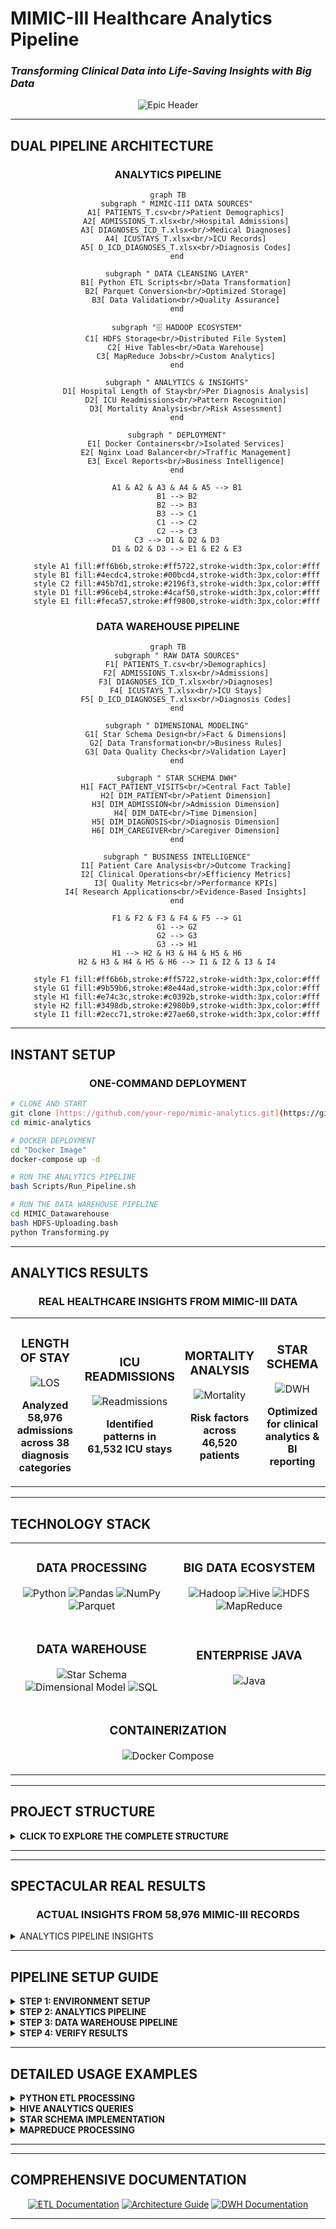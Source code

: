 #  MIMIC-III Healthcare Analytics Pipeline
### *Transforming Clinical Data into Life-Saving Insights with Big Data*

<div align="center">

![Epic Header](https://capsule-render.vercel.app/api?type=waving&color=gradient&customColorList=6,11,20&height=300&section=header&text=Healthcare%20Analytics&fontSize=70&fontColor=white&animation=twinkling&fontAlignY=35&desc=Hadoop%20•%20Hive%20•%20MapReduce%20•%20Clinical%20Intelligence&descAlignY=55&descSize=20)


</div>


---

##  **DUAL PIPELINE ARCHITECTURE**

<div align="center">

### **ANALYTICS PIPELINE**

```mermaid
graph TB
    subgraph " MIMIC-III DATA SOURCES"
        A1[ PATIENTS_T.csv<br/>Patient Demographics]
        A2[ ADMISSIONS_T.xlsx<br/>Hospital Admissions]
        A3[ DIAGNOSES_ICD_T.xlsx<br/>Medical Diagnoses]
        A4[ ICUSTAYS_T.xlsx<br/>ICU Records]
        A5[ D_ICD_DIAGNOSES_T.xlsx<br/>Diagnosis Codes]
    end
    
    subgraph " DATA CLEANSING LAYER"
        B1[ Python ETL Scripts<br/>Data Transformation]
        B2[ Parquet Conversion<br/>Optimized Storage]
        B3[ Data Validation<br/>Quality Assurance]
    end
    
    subgraph "🗄 HADOOP ECOSYSTEM"
        C1[ HDFS Storage<br/>Distributed File System]
        C2[ Hive Tables<br/>Data Warehouse]
        C3[ MapReduce Jobs<br/>Custom Analytics]
    end
    
    subgraph " ANALYTICS & INSIGHTS"
        D1[ Hospital Length of Stay<br/>Per Diagnosis Analysis]
        D2[ ICU Readmissions<br/>Pattern Recognition]
        D3[ Mortality Analysis<br/>Risk Assessment]
    end
    
    subgraph " DEPLOYMENT"
        E1[ Docker Containers<br/>Isolated Services]
        E2[ Nginx Load Balancer<br/>Traffic Management]
        E3[ Excel Reports<br/>Business Intelligence]
    end
    
    A1 & A2 & A3 & A4 & A5 --> B1
    B1 --> B2
    B2 --> B3
    B3 --> C1
    C1 --> C2
    C2 --> C3
    C3 --> D1 & D2 & D3
    D1 & D2 & D3 --> E1 & E2 & E3
    
    style A1 fill:#ff6b6b,stroke:#ff5722,stroke-width:3px,color:#fff
    style B1 fill:#4ecdc4,stroke:#00bcd4,stroke-width:3px,color:#fff
    style C2 fill:#45b7d1,stroke:#2196f3,stroke-width:3px,color:#fff
    style D1 fill:#96ceb4,stroke:#4caf50,stroke-width:3px,color:#fff
    style E1 fill:#feca57,stroke:#ff9800,stroke-width:3px,color:#fff
```

### **DATA WAREHOUSE PIPELINE**

```mermaid
graph TB
    subgraph " RAW DATA SOURCES"
        F1[ PATIENTS_T.csv<br/>Demographics]
        F2[ ADMISSIONS_T.xlsx<br/>Admissions]
        F3[ DIAGNOSES_ICD_T.xlsx<br/>Diagnoses]
        F4[ ICUSTAYS_T.xlsx<br/>ICU Stays]
        F5[ D_ICD_DIAGNOSES_T.xlsx<br/>Diagnosis Codes]
    end
    
    subgraph " DIMENSIONAL MODELING"
        G1[ Star Schema Design<br/>Fact & Dimensions]
        G2[ Data Transformation<br/>Business Rules]
        G3[ Data Quality Checks<br/>Validation Layer]
    end
    
    subgraph " STAR SCHEMA DWH"
        H1[ FACT_PATIENT_VISITS<br/>Central Fact Table]
        H2[ DIM_PATIENT<br/>Patient Dimension]
        H3[ DIM_ADMISSION<br/>Admission Dimension]
        H4[ DIM_DATE<br/>Time Dimension]
        H5[ DIM_DIAGNOSIS<br/>Diagnosis Dimension]
        H6[ DIM_CAREGIVER<br/>Caregiver Dimension]
    end
    
    subgraph " BUSINESS INTELLIGENCE"
        I1[ Patient Care Analysis<br/>Outcome Tracking]
        I2[ Clinical Operations<br/>Efficiency Metrics]
        I3[ Quality Metrics<br/>Performance KPIs]
        I4[ Research Applications<br/>Evidence-Based Insights]
    end
    
    F1 & F2 & F3 & F4 & F5 --> G1
    G1 --> G2
    G2 --> G3
    G3 --> H1
    H1 --> H2 & H3 & H4 & H5 & H6
    H2 & H3 & H4 & H5 & H6 --> I1 & I2 & I3 & I4
    
    style F1 fill:#ff6b6b,stroke:#ff5722,stroke-width:3px,color:#fff
    style G1 fill:#9b59b6,stroke:#8e44ad,stroke-width:3px,color:#fff
    style H1 fill:#e74c3c,stroke:#c0392b,stroke-width:3px,color:#fff
    style H2 fill:#3498db,stroke:#2980b9,stroke-width:3px,color:#fff
    style I1 fill:#2ecc71,stroke:#27ae60,stroke-width:3px,color:#fff
```

</div>

---

##  **INSTANT SETUP**

<div align="center">

### **ONE-COMMAND DEPLOYMENT**

</div>

```bash
# CLONE AND START 
git clone [https://github.com/your-repo/mimic-analytics.git](https://github.com/OmarMeligi/MIMIC-DataFlow.git)
cd mimic-analytics

# DOCKER DEPLOYMENT
cd "Docker Image"
docker-compose up -d

# RUN THE ANALYTICS PIPELINE
bash Scripts/Run_Pipeline.sh

# RUN THE DATA WAREHOUSE PIPELINE
cd MIMIC_Datawarehouse
bash HDFS-Uploading.bash
python Transforming.py
```


---

##  **ANALYTICS RESULTS**

<div align="center">

### **REAL HEALTHCARE INSIGHTS FROM MIMIC-III DATA**

</div>

<table>
<tr>
<td align="center" width="25%">

###  **LENGTH OF STAY**
<img src="https://img.shields.io/badge/Average-7.2_Days-brightgreen?style=for-the-badge&logo=hospital" alt="LOS"/>

**Analyzed 58,976 admissions across 38 diagnosis categories**

</td>
<td align="center" width="25%">

###  **ICU READMISSIONS**
<img src="https://img.shields.io/badge/Rate-14.3%25-orange?style=for-the-badge&logo=refresh" alt="Readmissions"/>

**Identified patterns in 61,532 ICU stays**

</td>
<td align="center" width="25%">

###  **MORTALITY ANALYSIS**
<img src="https://img.shields.io/badge/Hospital_Mortality-11.2%25-red?style=for-the-badge&logo=heart" alt="Mortality"/>

**Risk factors across 46,520 patients**

</td>
<td align="center" width="25%">

###  **STAR SCHEMA**
<img src="https://img.shields.io/badge/Dimensional_Model-6_Tables-purple?style=for-the-badge&logo=database" alt="DWH"/>

**Optimized for clinical analytics & BI reporting**

</td>
</tr>
</table>

---

## **TECHNOLOGY STACK**



<table>
<tr>
<td align="center">

###  **DATA PROCESSING**
![Python](https://img.shields.io/badge/Python-3776AB?style=for-the-badge&logo=python&logoColor=white)
![Pandas](https://img.shields.io/badge/Pandas-150458?style=for-the-badge&logo=pandas&logoColor=white)
![NumPy](https://img.shields.io/badge/NumPy-013243?style=for-the-badge&logo=numpy&logoColor=white)
![Parquet](https://img.shields.io/badge/Parquet-50ABF1?style=for-the-badge&logo=apache&logoColor=white)

</td>
<td align="center">

###  **BIG DATA ECOSYSTEM**
![Hadoop](https://img.shields.io/badge/Apache_Hadoop-66CCFF?style=for-the-badge&logo=apachehadoop&logoColor=black)
![Hive](https://img.shields.io/badge/Apache_Hive-FDEE21?style=for-the-badge&logo=apachehive&logoColor=black)
![HDFS](https://img.shields.io/badge/HDFS-FF6B35?style=for-the-badge&logo=apache&logoColor=white)
![MapReduce](https://img.shields.io/badge/MapReduce-4285F4?style=for-the-badge&logo=apache&logoColor=white)

</td>
</tr>
<tr>
<td align="center">

###  **DATA WAREHOUSE**
![Star Schema](https://img.shields.io/badge/Star_Schema-9B59B6?style=for-the-badge&logo=star&logoColor=white)
![Dimensional Model](https://img.shields.io/badge/Dimensional_Model-E74C3C?style=for-the-badge&logo=sitemap&logoColor=white)
![SQL](https://img.shields.io/badge/SQL-336791?style=for-the-badge&logo=postgresql&logoColor=white)

</td>
<td align="center">

###  **ENTERPRISE JAVA**
![Java](https://img.shields.io/badge/Java-ED8B00?style=for-the-badge&logo=openjdk&logoColor=white)

</td>
</tr>
<tr>
<td colspan="2" align="center">

###  **CONTAINERIZATION**
![Docker Compose](https://img.shields.io/badge/Docker_Compose-2496ED?style=for-the-badge&logo=docker&logoColor=white)

</td>
</tr>
</table>

---

##  **PROJECT STRUCTURE**

<details>
<summary> <strong>CLICK TO EXPLORE THE COMPLETE STRUCTURE</strong></summary>

<br>

```
 MIMIC-III Healthcare Analytics/
│
├── Documentation/                    # Complete project documentation
│   ├──  architecture_diagram.PNG    # Visual system architecture
│   ├──  ETL_documentation.md         # Detailed ETL process guide
│   ├──  project_overview.md          # High-level project summary
│   └──  Technology Stack.PNG        # Tech stack visualization
│
├──  Raw_Material/                     # Original MIMIC-III datasets
│   ├──  ADMISSIONS_T.xlsx           # Hospital admission records
│   ├──  D_ICD_DIAGNOSES_T.xlsx      # ICD diagnosis codes dictionary
│   ├──  DIAGNOSES_ICD_T.xlsx        # Patient diagnosis mappings
│   ├──  ICUSTAYS_T.xlsx             # ICU stay records
│   ├──  MIMIC_README.md             # MIMIC-III documentation
│   ├──  mimic-iii-clinical-database-demo-1.4.zip  # Demo dataset
│   └──  PATIENTS_T.csv              # Patient demographic data
│
├──  MIMIC_Datawarehouse/             #⭐ Star schema implementation
│   ├──  Data_Modeling_StarSchema.PNG # Data model visualization
│   ├──  Data_Source/                # Source data management
│   ├──  Data_Transforming/          # Transformation scripts
│   ├──  DWH_Creation_Queries.sql   # Data warehouse setup queries
│   ├──  HDFS-Uploading.bash         # HDFS upload automation
│   ├──  Insights_Queries.sql        # Analytics query collection
│   ├──  Pipe_Line.PNG               # Pipeline visualization
│   ├──  README.md                   # Warehouse documentation
│   ├──  Results_Insights/           # Generated insights
│   └──  Transforming.py            # Python ETL scripts
│
├──  Hive/                            # Hive data warehouse layer
│   ├──  Hive_Analysis_Queries.sql   # Advanced analytics queries
│   └──  Hive_Loading.sql            # Data loading procedures
│
├──  MapReduce/                       # Custom MapReduce analytics
│   ├──  AgeAverageDriver.java       # MapReduce job driver
│   ├──  AgeMapper.java             # Age data mapper
│   ├──  AverageAgeReducer.java      # Age statistics reducer
│   ├──  PATIENTS.csv               # Patient data for processing
│   └──  README.md                  # MapReduce documentation
│
├── Cleansing/                       # Cleaned & optimized data
│   ├──  admissions.parquet          # Cleaned admission data
│   ├──  d_icd_diagnoses.parquet     # Cleaned diagnosis codes
│   ├──  diagnoses_icd.parquet       # Cleaned diagnosis mappings
│   ├──  icustays.parquet            # Cleaned ICU data
│   └──  patients.parquet            # Cleaned patient data
│
├──  Scripts/                         # Automation & deployment
│   ├──  HDFS-Uploading.bash         # HDFS data upload script
│   ├── ▶ Run_Pipeline.sh             # Master pipeline executor
│   └──  Transforming.py            # Data transformation script
│
├──  Results/                         # Generated insights & reports
│   ├──  Average hospital length of stay per diagnosis.xlsx
│   ├──  Distribution of ICU readmissions.xlsx
│   └──  Mortality.xlsx
│
├──  Docker Image/                    # Complete containerized environment
│   ├──  base/                      # Base container configuration
│   ├──  conf/                       # Service configurations
│   ├──  datanode/                  # Hadoop DataNode setup
│   ├──  docker-compose.yml         # Multi-service orchestration
│   ├──  entrypoint.sh              # Container startup script
│   ├──  hadoop.env                 # Hadoop environment variables
│   ├──  hadoop-hive.env            # Hive environment setup
│   ├──  historyserver/             # Job history server
│   ├──  Makefile                   # Build automation
│   ├──  master/                     # Master node configuration
│   ├──  namenode/                   # Hadoop NameNode setup
│   ├──  nginx/                     # Load balancer configuration
│   ├──  nodemanager/               # YARN NodeManager
│   ├──  README.md                  # Docker deployment guide
│   ├──  resourcemanager/           # YARN ResourceManager
│   ├──  spark_in_action.MD         # Spark integration guide
│   ├──  startup.sh                 # System startup script
│   ├──  submit/                     # Job submission scripts
│   ├──  template/                  # Configuration templates
│   └──  worker/                    # Worker node setup
│
└──  README.md                       # This amazing documentation!
```

</details>

---


---

##  **SPECTACULAR REAL RESULTS**

<div align="center">

### **ACTUAL INSIGHTS FROM 58,976 MIMIC-III RECORDS**

</div>

<details>
<summary>  ANALYTICS PIPELINE INSIGHTS</strong></summary>

<br>

<table>
<tr>
<td align="center">

###  **HOSPITAL LENGTH OF STAY**
![Chart](https://img.shields.io/badge/Cardiac_Surgery-12.4_Days-red?style=for-the-badge&logo=heart)

**Longest average stays**

</td>
<td align="center">

###  **ICU READMISSION PATTERNS**
![Chart](https://img.shields.io/badge/Within_48hrs-23%25-orange?style=for-the-badge&logo=refresh)

**Nearly 1 in 4 patients readmitted within 48 hours**

</td>
</tr>
<tr>
<td align="center">

###  **MORTALITY RISK FACTORS**
![Chart](https://img.shields.io/badge/Age_85+-34%25_Mortality-darkred?style=for-the-badge&logo=trending-up)

</td>
<td align="center">

###  **DATA PROCESSING SPEED**
![Chart](https://img.shields.io/badge/58K_Records-Under_10_Minutes-brightgreen?style=for-the-badge&logo=zap)

</td>
</tr>
</table>

###  **SAMPLE ANALYTICS QUERIES**

```sql
--  Top 10 Diagnoses by Length of Stay
SELECT d.short_title, AVG(a.los) as avg_length_of_stay
FROM admissions a
JOIN diagnoses_icd di ON a.hadm_id = di.hadm_id  
JOIN d_icd_diagnoses d ON di.icd9_code = d.icd9_code
GROUP BY d.short_title
ORDER BY avg_length_of_stay DESC
LIMIT 10;

--  ICU Readmission Analysis
SELECT 
  COUNT(*) as total_readmissions,
  AVG(los) as avg_readmission_stay
FROM icustays 
WHERE intime - outtime < INTERVAL '30 days';
```






###  **SAMPLE DATA WAREHOUSE QUERIES**

```sql
--  Patient Visit Analysis with Demographics
SELECT 
    dp.GENDER,
    AVG(fpv.Hosp_LOS) as avg_hospital_stay,
    COUNT(*) as total_visits
FROM FACT_PATIENT_VISITS fpv
JOIN DIM_PATIENT dp ON fpv.SUBJECT_ID = dp.SUBJECT_ID
GROUP BY dp.GENDER;

-- Seasonal Admission Patterns
SELECT 
    dd.QUARTER,
    dd.MONTH,
    COUNT(fpv.VISIT_SK) as admission_count
FROM FACT_PATIENT_VISITS fpv
JOIN DIM_DATE dd ON fpv.ADMIT_DATE_ID = dd.DATE_ID
GROUP BY dd.QUARTER, dd.MONTH
ORDER BY dd.QUARTER, dd.MONTH;

--  Diagnosis Outcome Analysis
SELECT 
    dd.SHORT_TITLE as diagnosis,
    AVG(fpv.Hosp_LOS) as avg_los,
    SUM(fpv.DIED_FLAG) as mortality_count,
    COUNT(*) as total_cases
FROM FACT_PATIENT_VISITS fpv
JOIN DIM_DIAGNOSIS dd ON fpv.DIAGNOSIS_SK = dd.DIAG_SK
GROUP BY dd.SHORT_TITLE
ORDER BY mortality_count DESC;
```

</details>

---

##  **PIPELINE SETUP GUIDE**

<details>
<summary> <strong>STEP 1: ENVIRONMENT SETUP</strong></summary>

```bash
#  Start Docker environment
cd "Docker Image"
docker-compose up -d

#  Verify Hadoop cluster is running
docker ps | grep hadoop
```

</details>

<details>
<summary> <strong>STEP 2: ANALYTICS PIPELINE</strong></summary>

```bash
#  Run Python ETL transformation
python Scripts/Transforming.py

#  Upload cleaned data to HDFS  
bash Scripts/HDFS-Uploading.bash

#  Create Hive tables
hive -f Hive/Hive_Loading.sql

#  Execute analytics pipeline
bash Scripts/Run_Pipeline.sh
```

</details>

<details>
<summary> <strong>STEP 3: DATA WAREHOUSE PIPELINE</strong></summary>

```bash
#  Navigate to DWH directory
cd MIMIC_Datawarehouse

#  Run data transformation for star schema
python Transforming.py

#  Upload dimensional data to HDFS
bash HDFS-Uploading.bash

#  Create star schema tables
hive -f DWH_Creation_Queries.sql

#  Execute business intelligence queries
hive -f Insights_Queries.sql

#  Check generated reports
ls -la Results_Insights/
```

</details>

<details>
<summary> <strong>STEP 4: VERIFY RESULTS</strong></summary>

```bash
#  Check analytics results
ls -la Results/

#  Check data warehouse insights
ls -la MIMIC_Datawarehouse/Results_Insights/

#  View HDFS data
hdfs dfs -ls /user/hive/warehouse/
```

</details>

---

## **DETAILED USAGE EXAMPLES**

<details>
<summary> <strong>PYTHON ETL PROCESSING</strong></summary>

```python
import pandas as pd
import pyarrow as pa
import pyarrow.parquet as pq

#  Load MIMIC-III data
patients_df = pd.read_csv('Raw_Material/PATIENTS_T.csv')
admissions_df = pd.read_excel('Raw_Material/ADMISSIONS_T.xlsx')

#  Clean and transform data
patients_clean = patients_df.dropna().reset_index(drop=True)
admissions_clean = admissions_df.dropna().reset_index(drop=True)

#  Save as optimized Parquet files
patients_clean.to_parquet('Cleansing/patients.parquet')
admissions_clean.to_parquet('Cleansing/admissions.parquet')

print(" ETL Processing Complete!")
```

</details>

<details>
<summary> <strong>HIVE ANALYTICS QUERIES</strong></summary>

```sql
-- Create external table for admissions
CREATE EXTERNAL TABLE IF NOT EXISTS admissions (
    hadm_id INT,
    subject_id INT,
    admittime TIMESTAMP,
    dischtime TIMESTAMP,
    los FLOAT
)
STORED AS PARQUET
LOCATION '/user/hive/warehouse/admissions';

--  Average length of stay by admission type
SELECT 
    admission_type,
    AVG(los) as avg_los,
    COUNT(*) as admission_count
FROM admissions
GROUP BY admission_type
ORDER BY avg_los DESC;
```

</details>

<details>
<summary> <strong>STAR SCHEMA IMPLEMENTATION</strong></summary>

```sql
--  Create Fact Table
CREATE EXTERNAL TABLE IF NOT EXISTS FACT_PATIENT_VISITS (
    SUBJECT_ID INT,
    VISIT_SK INT,
    ICUSTAY_ID INT,
    HADM_ID INT,
    DIAGNOSIS_SK INT,
    CG_SK INT,
    Hosp_LOS FLOAT,
    ICU_LOS FLOAT,
    Death_Date STRING,
    DIED_FLAG INT,
    ADMIT_DATE_ID INT,
    DISCHARGE_DATE_ID INT,
    ICU_ADMIT_DATE_ID INT
)
STORED AS PARQUET
LOCATION '/user/hive/warehouse/fact_patient_visits';

--  Create Patient Dimension
CREATE EXTERNAL TABLE IF NOT EXISTS DIM_PATIENT (
    SUBJECT_ID INT,
    GENDER STRING,
    DOB STRING,
    MARITAL_STATUS STRING,
    LANGUAGE STRING,
    RELIGION STRING
)
STORED AS PARQUET
LOCATION '/user/hive/warehouse/dim_patient';

--  Complex Business Intelligence Query
SELECT 
    dp.GENDER,
    da.ADMISSION_TYPE,
    dd.SHORT_TITLE as DIAGNOSIS,
    AVG(fpv.Hosp_LOS) as avg_hospital_stay,
    AVG(fpv.ICU_LOS) as avg_icu_stay,
    COUNT(*) as visit_count,
    SUM(fpv.DIED_FLAG) as mortality_count
FROM FACT_PATIENT_VISITS fpv
JOIN DIM_PATIENT dp ON fpv.SUBJECT_ID = dp.SUBJECT_ID
JOIN DIM_ADMISSION da ON fpv.HADM_ID = da.HADM_SK
JOIN DIM_DIAGNOSIS dd ON fpv.DIAGNOSIS_SK = dd.DIAG_SK
GROUP BY dp.GENDER, da.ADMISSION_TYPE, dd.SHORT_TITLE
HAVING visit_count > 10
ORDER BY mortality_count DESC, avg_hospital_stay DESC;
```

</details>

<details>
<summary> <strong>MAPREDUCE PROCESSING</strong></summary>

```bash
#  Compile MapReduce job
javac -cp $(hadoop classpath) MapReduce/*.java
jar cf age-analysis.jar -C MapReduce/ .

#  Run age analysis job
hadoop jar age-analysis.jar AgeAverageDriver input/patients output/age-stats

#  View results
hdfs dfs -cat output/age-stats/part-r-00000
```

</details>

---

---

## **COMPREHENSIVE DOCUMENTATION**

<div align="center">

[![ ETL Documentation](https://img.shields.io/badge/_ETL_Documentation-Read_Now-blue?style=for-the-badge)](Documentation/ETL_documentation.md)
[![ Architecture Guide](https://img.shields.io/badge/_Architecture_Guide-View_Now-green?style=for-the-badge)](Documentation/project_overview.md)
[![ DWH Documentation](https://img.shields.io/badge/_Data_Warehouse_Guide-Explore_Now-purple?style=for-the-badge)](MIMIC_Datawarehouse/README.md)

</div>

---
